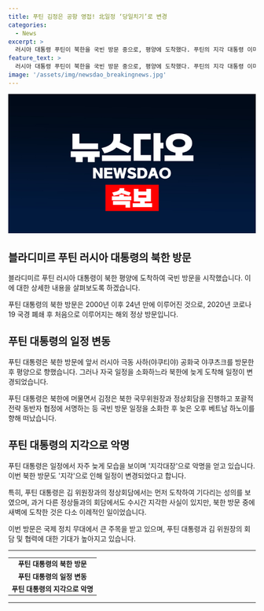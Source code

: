 ```yaml
---
title: 푸틴 김정은 공항 영접! 北일정 ‘당일치기’로 변경
categories:
  - News
excerpt: >
  러시아 대통령 푸틴이 북한을 국빈 방문 중으로, 평양에 도착했다. 푸틴의 지각 대통령 이미지는 여전하지만, 북한 국무위원장과의 정상회담과 비공식 대화가 이루어졌다. 푸틴은 극동 지역에서의 여러 일정을 소화한 후 북한을 방문하여 평양에서 김정은과의 첫 만남을 갖는다. 이는 푸틴의 2000년 이후 24년 만에 이루어지는 해외 정상 방문이자, 코로나19 이후의 첫 방북이다.
feature_text: >
  러시아 대통령 푸틴이 북한을 국빈 방문 중으로, 평양에 도착했다. 푸틴의 지각 대통령 이미지는 여전하지만, 북한 국무위원장과의 정상회담과 비공식 대화가 이루어졌다. 푸틴은 극동 지역에서의 여러 일정을 소화한 후 북한을 방문하여 평양에서 김정은과의 첫 만남을 갖는다. 이는 푸틴의 2000년 이후 24년 만에 이루어지는 해외 정상 방문이자, 코로나19 이후의 첫 방북이다.
image: '/assets/img/newsdao_breakingnews.jpg'
---
```


<p><img src="/assets/img/newsdao_breakingnews.jpg" alt="firstkoreanews 속보" /></p>

<h2 data-ke-size="size26">블라디미르 푸틴 러시아 대통령의 북한 방문</h2>

<p>블라디미르 푸틴 러시아 대통령이 북한 평양에 도착하여 국빈 방문을 시작했습니다. 이에 대한 상세한 내용을 살펴보도록 하겠습니다.</p>

<p data-ke-size="size16">푸틴 대통령의 북한 방문은 2000년 이후 24년 만에 이루어진 것으로, 2020년 코로나19 국경 폐쇄 후 처음으로 이루어지는 해외 정상 방문입니다.</p>

<h2 data-ke-size="size24">푸틴 대통령의 일정 변동</h2>

<p>푸틴 대통령은 북한 방문에 앞서 러시아 극동 사하(야쿠티야) 공화국 야쿠츠크를 방문한 후 평양으로 향했습니다. 그러나 자국 일정을 소화하느라 북한에 늦게 도착해 일정이 변경되었습니다.</p>

<p data-ke-size="size16">푸틴 대통령은 북한에 머물면서 김정은 북한 국무위원장과 정상회담을 진행하고 포괄적 전략 동반자 협정에 서명하는 등 국빈 방문 일정을 소화한 후 늦은 오후 베트남 하노이를 향해 떠났습니다.</p>

<h2 data-ke-size="size24">푸틴 대통령의 지각으로 악명</h2>

<p>푸틴 대통령은 일정에서 자주 늦게 모습을 보이며 '지각대장'으로 악명을 얻고 있습니다. 이번 북한 방문도 '지각'으로 인해 일정이 변경되었다고 합니다.</p>

<p data-ke-size="size16">특히, 푸틴 대통령은 김 위원장과의 정상회담에서는 먼저 도착하여 기다리는 성의를 보였으며, 과거 다른 정상들과의 회담에서도 수시간 지각한 사실이 있지만, 북한 방문 중에 새벽에 도착한 것은 다소 이례적인 일이었습니다.</p>

<p>이번 방문은 국제 정치 무대에서 큰 주목을 받고 있으며, 푸틴 대통령과 김 위원장의 회담 및 협력에 대한 기대가 높아지고 있습니다.</p>

<hr>

<table>
  <tr>
    <td style="text-align: center; height: 17px;"><b>푸틴 대통령의 북한 방문</b></td>
  </tr>
  <tr>
    <td style="text-align: center; height: 17px;"><b>푸틴 대통령의 일정 변동</b></td>
  </tr>
  <tr>
    <td style="text-align: center; height: 17px;"><b>푸틴 대통령의 지각으로 악명</b></td>
  </tr>
</table>

<hr>

